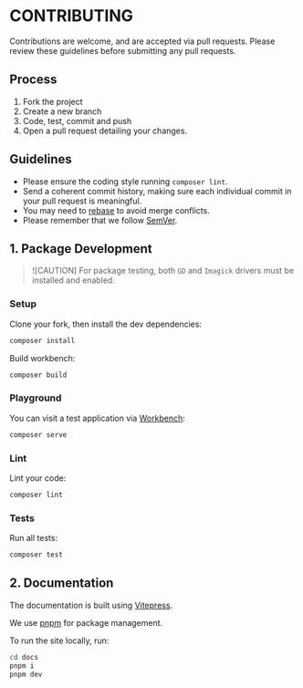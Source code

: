 # CONTRIBUTING

Contributions are welcome, and are accepted via pull requests.
Please review these guidelines before submitting any pull requests.

## Process

1. Fork the project
1. Create a new branch
1. Code, test, commit and push
1. Open a pull request detailing your changes.

## Guidelines

* Please ensure the coding style running `composer lint`.
* Send a coherent commit history, making sure each individual commit in your pull request is meaningful.
* You may need to [rebase](https://git-scm.com/book/en/v2/Git-Branching-Rebasing) to avoid merge conflicts.
* Please remember that we follow [SemVer](http://semver.org/).

## 1. Package Development

> ![CAUTION]
> For package testing, both `GD` and `Imagick` drivers must be installed and enabled.

### Setup

Clone your fork, then install the dev dependencies:
```bash
composer install
```


Build workbench:
```bash
composer build
```

### Playground

You can visit a test application via [Workbench](https://github.com/orchestral/workbench):
```bash
composer serve
```

### Lint

Lint your code:
```bash
composer lint
```
### Tests

Run all tests:
```bash
composer test
```

## 2. Documentation

The documentation is built using [Vitepress](https://vitepress.dev/).

We use [pnpm](https://pnpm.io/) for package management.

To run the site locally, run:
```bash
cd docs
pnpm i
pnpm dev
```
